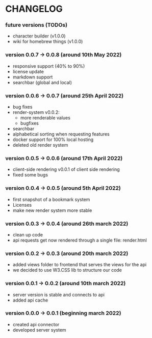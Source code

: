 # CHANGELOG
### future versions (TODOs)   
- character builder (v1.0.0)
- wiki for homebrew things (v1.0.0)

### version 0.0.7 -> 0.0.8 (around 10th May 2022)
- responsive support (40% to 90%)
- license update
- markdown support
- searchbar (global and local)

### version 0.0.6 -> 0.0.7 (around 25th April 2022)
- bug fixes
- render-system v0.0.2:
    - more renderable values
    - bugfixes
- searchbar
- alphabetical sorting when requesting features
- docker support for 100% local hosting
- deleted old render system

### version 0.0.5 -> 0.0.6 (around 17th April 2022)
- client-side rendering v0.0.1 of client side rendering
- fixed some bugs

### version 0.0.4 -> 0.0.5 (around 5th April 2022)
- first snapshot of a bookmark system
- Licenses
- make new render system more stable

### version 0.0.3 -> 0.0.4 (around 26th march 2022)
- clean up code
- api requests get now rendered through a single file: render.html

### version 0.0.2 -> 0.0.3 (around 20th march 2022)
- added views folder to frontend that serves the views for the api
- we decided to use W3.CSS lib to structure our code

### version 0.0.1 -> 0.0.2 (around 10th march 2022)
- server version is stable and connects to api
- added api cache

### version 0.0.0 -> 0.0.1 (beginning march 2022)
- created api connector
- developed server system
